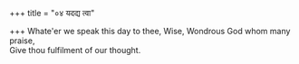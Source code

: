 +++
title = "०४ यदद्य त्वा"

+++
Whate'er we speak this day to thee, Wise, Wondrous God whom many praise,  
     Give thou fulfilment of our thought.